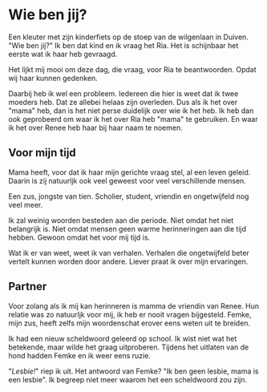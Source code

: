 # Wie ben jij?
Een kleuter met zijn kinderfiets op de stoep van de wilgenlaan in Duiven. "Wie
ben jij?" Ik ben dat kind en ik vraag het Ria. Het is schijnbaar het eerste wat
ik haar heb gevraagd. 

Het lijkt mij mooi om deze dag, die vraag, voor Ria te beantwoorden. Opdat wij
haar kunnen gedenken.

Daarbij heb ik wel een probleem. Iedereen die hier is weet dat ik twee moeders
heb. Dat ze allebei helaas zijn overleden. Dus als ik het over "mama" heb, dan
is het niet perse duidelijk over wie ik het heb. Ik heb dan ook geprobeerd om
waar ik het over Ria heb "mama" te gebruiken. En waar ik het over Renee heb haar
bij haar naam te noemen.

## Voor mijn tijd
Mama heeft, voor dat ik haar mijn gerichte vraag stel, al een leven geleid.
Daarin is zij natuurljk ook veel geweest voor veel verschillende mensen.

Een zus, jongste van tien. Scholier, student, vriendin en ongetwijfeld nog veel
meer.

Ik zal weinig woorden besteden aan die periode. Niet omdat het niet belangrijk
is. Niet omdat mensen geen warme herinneringen aan die tijd hebben. Gewoon omdat
het voor mij tijd is.

Wat ik er van weet, weet ik van verhalen. Verhalen die ongetwijfeld beter
vertelt kunnen worden door andere. Liever praat ik over mijn ervaringen.

## Partner
Voor zolang als ik mij kan herinneren is mamma de vriendin van Renee. Hun
relatie was zo natuurljk voor mij, ik heb er nooit vragen bijgesteld. Femke,
mijn zus, heeft zelfs mijn woordenschat erover eens weten uit te breiden.

Ik had een nieuw scheldwoord geleerd op school. Ik wist niet wat het betekende,
maar wilde het graag uitproberen. Tijdens het uitlaten van de hond hadden Femke
en ik weer eens ruzie. 

"*Lesbie!*" riep ik uit. Het antwoord van Femke? "Ik ben geen lesbie, mama is
een lesbie". Ik begreep niet meer waarom het een scheldwoord zou zijn. 
